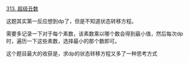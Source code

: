 [313. 超级丑数](https://leetcode-cn.com/problems/super-ugly-number/)

这题其实第一反应想到dp了，但是不知道状态转移方程。

需要多记录一下对于每个素数，该素数乘以哪个数会得到最小值，然后每次dp时，遍历一下这些素数，选择最小的那个数即可。

这个题目最大的收获是，求dp的状态转移方程又多了一种思考方式